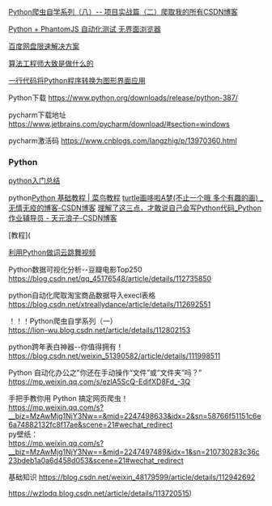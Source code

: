 

[Python爬虫自学系列（八）-- 项目实战篇（二）爬取我的所有CSDN博客](https://lion-wu.blog.csdn.net/article/details/113367421)

[Python + PhantomJS 自动化测试 无界面浏览器](https://www.cnblogs.com/lxmtx/p/13019902.html)

[百度网盘限速解决方案](https://sunmenglei.blog.csdn.net/article/details/113106174)

[算法工程师大致是做什么的](https://blog.csdn.net/longxinchen_ml/article/details/113074403)

[一行代码将Python程序转换为图形界面应用](https://blog.csdn.net/u010751000/article/details/113065555)



Python下载
https://www.python.org/downloads/release/python-387/

pycharm下载地址
https://www.jetbrains.com/pycharm/download/#section=windows

pycharm激活码
https://www.cnblogs.com/langzhig/p/13970360.html

### Python

[python入门总结](https://blog.csdn.net/incredibleimpact/article/details/114738616)

 python[Python 基础教程 | 菜鸟教程](https://www.runoob.com/python/python-tutorial.html)  [turtle画哆啦A梦(不止一个哦 多个有趣的画)  _无情无疫的博客-CSDN博客](https://blog.csdn.net/su_zhen_hua/article/details/113680235)  [理解了这三点，才敢说自己会写Python代码_Python作业辅导员 - 天元浪子-CSDN博客](https://xufive.blog.csdn.net/article/details/113544736) 

[教程](



[利用Python做词云跳舞视频](https://yetingyun.blog.csdn.net/article/details/112209719)



Python数据可视化分析--豆瓣电影Top250  
https://blog.csdn.net/qq_45176548/article/details/112735850

python自动化爬取淘宝商品数据导入execl表格  
https://blog.csdn.net/xtreallydance/article/details/112692551

！！！Python爬虫自学系列（一）  
https://lion-wu.blog.csdn.net/article/details/112802153

python跨年表白神器--你值得拥有！
https://blog.csdn.net/weixin_51390582/article/details/111998511



Python 自动化办公之"你还在手动操作“文件”或“文件夹”吗？"  
https://mp.weixin.qq.com/s/ezlA5ScQ-EdifXD8Fd_-3Q




手把手教你用 Python 搞定网页爬虫！   
https://mp.weixin.qq.com/s?__biz=MzAwMjg1NjY3Nw==&mid=2247498633&idx=2&sn=58766f51151c6e6a74882132fc8f17ae&scene=21#wechat_redirect  
py壁纸：  
https://mp.weixin.qq.com/s?__biz=MzAwMjg1NjY3Nw==&mid=2247497489&idx=1&sn=210730283c36c23bdeb1a0a6d458d053&scene=21#wechat_redirect



基础知识
https://blog.csdn.net/weixin_48179599/article/details/112942692

https://wzlodq.blog.csdn.net/article/details/113720515)

